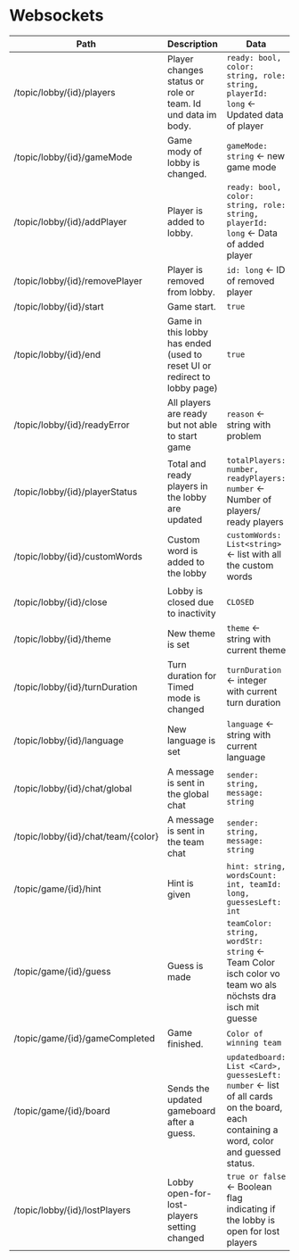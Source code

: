 # Websockets

| Path | Description | Data |
| ---- | ----------- |------|
| /topic/lobby/{id}/players | Player changes status or role or team. Id und data im body. | `ready: bool, color: string, role: string, playerId: long` <- Updated data of player |
| /topic/lobby/{id}/gameMode | Game mody of lobby is changed. | `gameMode: string` <- new game mode |
| /topic/lobby/{id}/addPlayer | Player is added to lobby. | `ready: bool, color: string, role: string, playerId: long` <- Data of added player |
| /topic/lobby/{id}/removePlayer | Player is removed from lobby. | `id: long` <- ID of removed player |
| /topic/lobby/{id}/start | Game start. | `true` |
| /topic/lobby/{id}/end | Game in this lobby has ended (used to reset UI or redirect to lobby page) | `true` |
| /topic/lobby/{id}/readyError | All players are ready but not able to start game | `reason` <- string with problem |
| /topic/lobby/{id}/playerStatus | Total and ready players in the lobby are updated | `totalPlayers: number, readyPlayers: number` <- Number of players/ ready players |
| /topic/lobby/{id}/customWords | Custom word is added to the lobby | `customWords: List<string>` <- list with all the custom words |
| /topic/lobby/{id}/close | Lobby is closed due to inactivity | `CLOSED` |
| /topic/lobby/{id}/theme | New theme is set | `theme` <- string with current theme |
| /topic/lobby/{id}/turnDuration | Turn duration for Timed mode is changed | `turnDuration` <- integer with current turn duration |
| /topic/lobby/{id}/language | New language is set | `language` <- string with current language |
| /topic/lobby/{id}/chat/global | A message is sent in the global chat | `sender: string, message: string` |
| /topic/lobby/{id}/chat/team/{color} | A message is sent in the team chat | `sender: string, message: string` |
| /topic/game/{id}/hint | Hint is given | `hint: string, wordsCount: int, teamId: long, guessesLeft: int` |
| /topic/game/{id}/guess | Guess is made | `teamColor: string, wordStr: string` <- Team Color isch color vo team wo als nöchsts dra isch mit guesse |
| /topic/game/{id}/gameCompleted | Game finished. | `Color of winning team` |
| /topic/game/{id}/board | Sends the updated gameboard after a guess. | `updatedboard: List <Card>, guessesLeft: number` <- list of all cards on the board, each containing a word, color and guessed status. |
| /topic/lobby/{id}/lostPlayers | Lobby open-for-lost-players setting changed | `true or false` <- Boolean flag indicating if the lobby is open for lost players |
